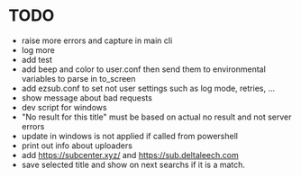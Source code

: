 # TODO

- raise more errors and capture in main cli
- log more
- add test
- add beep and color to user.conf then send them to environmental variables to parse in to_screen
- add ezsub.conf to set not user settings such as log mode, retries, ...
- show message about bad requests
- dev script for windows
- "No result for this title" must be based on actual no result and not server errors
- update in windows is not applied if called from powershell
- print out info about uploaders
- add https://subcenter.xyz/ and https://sub.deltaleech.com
- save selected title and show on next searchs if it is a match.
